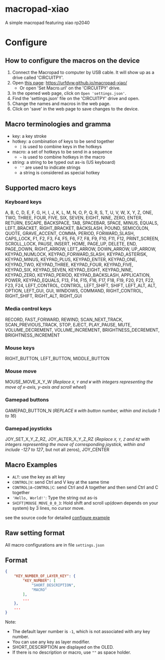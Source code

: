 # macropad-xiao
A simple macropad featuring xiao rp2040

# Configure

## How to configure the macros on the device
1. Connect the Macropad to computer by USB cable. It will show up as a drive called 'CIRCUITPY'.
2. Open [this page](https://urfdvw.github.io/macropad-xiao/): https://urfdvw.github.io/macropad-xiao/
    - Or open 'Set Macro.url' on the 'CIRCUITPY' drive.
3. In the opened web page, click on `Open 'settings.json'`.
4. Find the 'settings.json' file on the 'CIRCUITPY' drive and open.
5. Change the names and macros in the web page.
6. Click on 'save' in the web page to save changes to the device.
 
## Macro terminologies and gramma
- key: a key stroke
- hotkey: a combination of keys to be send together
    - `|` is used to combine keys in the hotkeys
- macro: a set of hotkeys to be send in a sequence
    - `~` is used to combine hotkeys in the macro
- string: a string to be typed out as-is (US keyboard)
    - `''` are used to indicate strings
    - a string is considered as special hotkey

## Supported macro keys
### Keyboard keys
A, B, C, D, E, F, G, H, I, J, K, L, M, N, O, P, Q, R, S, T, U, V, W, X, Y, Z, ONE, TWO, THREE, FOUR, FIVE, SIX, SEVEN, EIGHT, NINE, ZERO, ENTER, RETURN, ESCAPE, BACKSPACE, TAB, SPACEBAR, SPACE, MINUS, EQUALS, LEFT_BRACKET, RIGHT_BRACKET, BACKSLASH, POUND, SEMICOLON, QUOTE, GRAVE_ACCENT, COMMA, PERIOD, FORWARD_SLASH, CAPS_LOCK, F1, F2, F3, F4, F5, F6, F7, F8, F9, F10, F11, F12, PRINT_SCREEN, SCROLL_LOCK, PAUSE, INSERT, HOME, PAGE_UP, DELETE, END, PAGE_DOWN, RIGHT_ARROW, LEFT_ARROW, DOWN_ARROW, UP_ARROW, KEYPAD_NUMLOCK, KEYPAD_FORWARD_SLASH, KEYPAD_ASTERISK, KEYPAD_MINUS, KEYPAD_PLUS, KEYPAD_ENTER, KEYPAD_ONE, KEYPAD_TWO, KEYPAD_THREE, KEYPAD_FOUR, KEYPAD_FIVE, KEYPAD_SIX, KEYPAD_SEVEN, KEYPAD_EIGHT, KEYPAD_NINE, KEYPAD_ZERO, KEYPAD_PERIOD, KEYPAD_BACKSLASH, APPLICATION, POWER, KEYPAD_EQUALS, F13, F14, F15, F16, F17, F18, F19, F20, F21, F22, F23, F24, LEFT_CONTROL, CONTROL, LEFT_SHIFT, SHIFT, LEFT_ALT, ALT, OPTION, LEFT_GUI, GUI, WINDOWS, COMMAND, RIGHT_CONTROL, RIGHT_SHIFT, RIGHT_ALT, RIGHT_GUI
### Media control keys
RECORD, FAST_FORWARD, REWIND, SCAN_NEXT_TRACK, SCAN_PREVIOUS_TRACK, STOP, EJECT, PLAY_PAUSE, MUTE, VOLUME_DECREMENT, VOLUME_INCREMENT, BRIGHTNESS_DECREMENT, BRIGHTNESS_INCREMENT
### Mouse keys
RIGHT_BUTTON, LEFT_BUTTON, MIDDLE_BUTTON
### Mouse move
MOUSE_MOVE_X_Y_W (*Replace `X`, `Y` and `W` with integers representing the move of x-axis, y-axis and scroll wheel*)
### Gamepad buttons
GAMEPAD_BUTTON_N (*REPLACE `N` with button number, within and include 1 to 16*)
### Gamepad joysticks
JOY_SET_X_Y_Z_RZ, JOY_ALTER_X_Y_Z_RZ (*Replace `X`, `Y`, `Z` and `RZ` with integers representing the move of corresponding joystick, within and include -127 to 127*, but not all zeros),
JOY_CENTER

## Macro Examples
- `ALT`: use the key as alt key
- `CONTROL|V`: send Ctrl and V key at the same time
- `CONTROL|A~CONTROL|C`: send Ctrl and A together and then send Ctrl and C together
- `'Hello, World!'`: Type the string out as-is
- `SHIFT|MOUSE_MOVE_0_0_3`: Hold shift and scroll up(down depends on your system) by 3 lines, no cursor move.

see the source code for detailed [configure example](./src/settings.json)

## Raw setting format
All macro configurations are in file `settings.json`
## Format
```json
{
    "KEY_NUMBER_OF_LAYER_KEY": {
        "KEY_NUMBER": [
            "SHORT_DESCRIPTION", 
            "MACRO"
        ],
        ...
    },
    ...
}
```

Note:
- The default layer number is `-1`, which is not associated with any key number.
- You can use any key as layer modifier.
- SHORT_DESCRIPTION are displayed on the OLED.
- If there is no description or macro, use `""` as space holder.